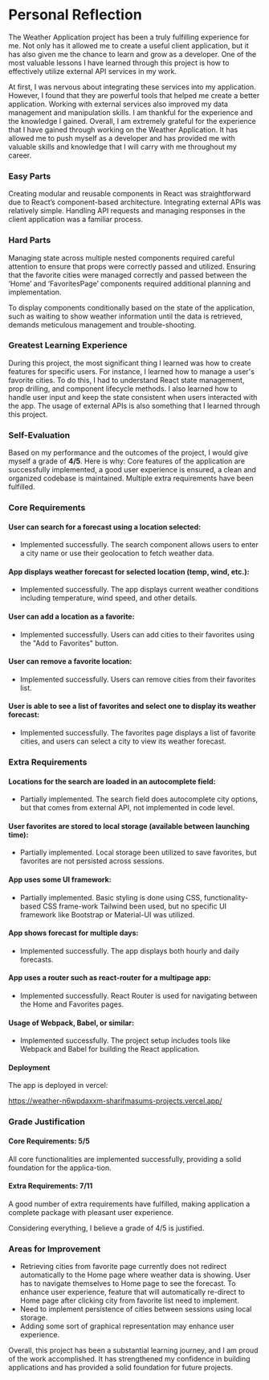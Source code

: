 # Personal Reflection
The Weather Application project has been a truly fulfilling experience for me. Not only has it allowed me to create a useful client application, but it has also given me the chance to learn and grow as a developer. One of the most valuable lessons I have learned through this project is how to effectively utilize external API services in my work.

At first, I was nervous about integrating these services into my application. However, I found that they are powerful tools that helped me create a better application. Working with external services also improved my data management and manipulation skills. I am thankful for the experience and the knowledge I gained.
Overall, I am extremely grateful for the experience that I have gained through working on the Weather Application. It has allowed me to push myself as a developer and has provided me with valuable skills and knowledge that I will carry with me throughout my career.

### Easy Parts
Creating modular and reusable components in React was straightforward due to React’s component-based architecture. Integrating external APIs was relatively simple. Handling API requests and managing responses in the client application was a familiar process.

### Hard Parts
Managing state across multiple nested components required careful attention to ensure that props were correctly passed and utilized. Ensuring that the favorite cities were managed correctly and passed between the ‘Home’ and ‘FavoritesPage’ components required additional planning and implementation.

To display components conditionally based on the state of the application, such as waiting to show weather information until the data is retrieved, demands meticulous management and trouble-shooting.

### Greatest Learning Experience
During this project, the most significant thing I learned was how to create features for specific users. For instance, I learned how to manage a user's favorite cities. To do this, I had to understand React state management, prop drilling, and component lifecycle methods. I also learned how to handle user input and keep the state consistent when users interacted with the app. The usage of external APIs is also something that I learned through this project.

### Self-Evaluation
Based on my performance and the outcomes of the project, I would give myself a grade of **4/5**. Here is why:
Core features of the application are successfully implemented, a good user experience is ensured, a clean and organized codebase is maintained.
Multiple extra requirements have been fulfilled.

### Core Requirements
#### User can search for a forecast using a location selected:
* Implemented successfully. The search component allows users to enter a city name or use their geolocation to fetch weather data.

#### App displays weather forecast for selected location (temp, wind, etc.):
* Implemented successfully. The app displays current weather conditions including temperature, wind speed, and other details.

#### User can add a location as a favorite:
* Implemented successfully. Users can add cities to their favorites using the "Add to Favorites" button.

#### User can remove a favorite location:
* Implemented successfully. Users can remove cities from their favorites list.

#### User is able to see a list of favorites and select one to display its weather forecast:
* Implemented successfully. The favorites page displays a list of favorite cities, and users can select a city to view its weather forecast.

### Extra Requirements
#### Locations for the search are loaded in an autocomplete field:
* Partially implemented. The search field does autocomplete city options, but that comes from external API, not implemented in code level.

#### User favorites are stored to local storage (available between launching time):
* Partially implemented. Local storage been utilized to save favorites, but favorites are not persisted across sessions.

#### App uses some UI framework:
* Partially implemented. Basic styling is done using CSS, functionality-based CSS frame-work Tailwind been used, but no specific UI framework like Bootstrap or Material-UI was utilized.

#### App shows forecast for multiple days:
* Implemented successfully. The app displays both hourly and daily forecasts.

#### App uses a router such as react-router for a multipage app:
* Implemented successfully. React Router is used for navigating between the Home and Favorites pages.

#### Usage of Webpack, Babel, or similar:
* Implemented successfully. The project setup includes tools like Webpack and Babel for building the React application.

#### Deployment
The app is deployed in vercel: 

https://weather-n6wpdaxxm-sharifmasums-projects.vercel.app/

### Grade Justification
#### Core Requirements: 5/5
All core functionalities are implemented successfully, providing a solid foundation for the applica-tion.

#### Extra Requirements: 7/11
A good number of extra requirements have fulfilled, making application a complete package with pleasant user experience.

Considering everything, I believe a grade of 4/5 is justified.

### Areas for Improvement
* Retrieving cities from favorite page currently does not redirect automatically to the Home page where weather data is showing. User has to navigate themselves to Home page to see the forecast. To enhance user experience, feature that will automatically re-direct to Home page after clicking city from favorite list need to implement.
* Need to implement persistence of cities between sessions using local storage.
* Adding some sort of graphical representation may enhance user experience.

Overall, this project has been a substantial learning journey, and I am proud of the work accomplished. It has strengthened my confidence in building applications and has provided a solid foundation for future projects.
